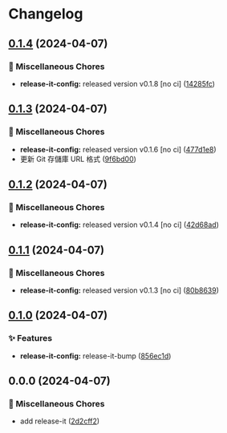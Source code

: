 # Changelog

## [0.1.4](https://github.com/jiehousekeeper/official-site/compare/@jiehousekeeper/web@0.1.3...@jiehousekeeper/web@0.1.4) (2024-04-07)


### 🧹 Miscellaneous Chores

* **release-it-config:** released version v0.1.8 [no ci] ([14285fc](https://github.com/jiehousekeeper/official-site/commit/14285fc5ac92e95924e0abb4a87f9cd30956a735))

## [0.1.3](https://github.com/jiehousekeeper/official-site/compare/@jiehousekeeper/web@0.1.2...@jiehousekeeper/web@0.1.3) (2024-04-07)


### 🧹 Miscellaneous Chores

* **release-it-config:** released version v0.1.6 [no ci] ([477d1e8](https://github.com/jiehousekeeper/official-site/commit/477d1e8a2a4a64f53aa0fcfcbecd90c0dd0d26c2))
* 更新 Git 存儲庫 URL 格式 ([9f6bd00](https://github.com/jiehousekeeper/official-site/commit/9f6bd00c23f226b905c7c7a92df7c0ec0a1604a5))

## [0.1.2](https://github.com/jiehousekeeper/official-site/compare/@jiehousekeeper/web@0.1.1...@jiehousekeeper/web@0.1.2) (2024-04-07)


### 🧹 Miscellaneous Chores

* **release-it-config:** released version v0.1.4 [no ci] ([42d68ad](https://github.com/jiehousekeeper/official-site/commit/42d68ad77911eaf4bcc7866164b86c26b27beb0c))

## [0.1.1](https://github.com/jiehousekeeper/official-site/compare/@jiehousekeeper/web@0.1.0...@jiehousekeeper/web@0.1.1) (2024-04-07)


### 🧹 Miscellaneous Chores

* **release-it-config:** released version v0.1.3 [no ci] ([80b8639](https://github.com/jiehousekeeper/official-site/commit/80b8639ab857338a052cf8e8b4be0ec56ddc00ff))

## [0.1.0](https://github.com/jiehousekeeper/official-site/compare/@jiehousekeeper/web@0.0.0...@jiehousekeeper/web@0.1.0) (2024-04-07)


### ✨ Features

* **release-it-config:** release-it-bump ([856ec1d](https://github.com/jiehousekeeper/official-site/commit/856ec1dcba2d5e9827d29edd944597d229d02d81))

## 0.0.0 (2024-04-07)


### 🧹 Miscellaneous Chores

* add release-it ([2d2cff2](https://github.com/jiehousekeeper/official-site/commit/2d2cff2214a97072de3ec4e6fe863b9321ee5a20))
